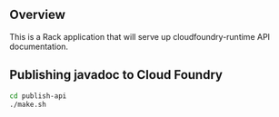 ## Overview
This is a Rack application that will serve up cloudfoundry-runtime API documentation.

## Publishing javadoc to Cloud Foundry
```bash
cd publish-api
./make.sh
```